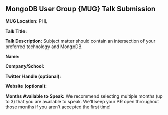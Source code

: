 ## MongoDB User Group {MUG} Talk Submission
**MUG Location:** PHL

**Talk Title:**

**Talk Description:** Subject matter should contain an intersection of your preferred technology and MongoDB.

**Name:**

**Company/School:**

**Twitter Handle (optional):**

**Website (optional):**

**Months Available to Speak:** We recommend selecting multiple months (up to 3) that you are available to speak. We'll keep your PR open throughout those months if you aren't accepted the first time!